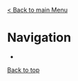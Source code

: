[< Back to main Menu](https://github.com/gsoulie/Mobile-App-Development/blob/master/angular-formation.md)    

# Navigation

* [](#)         


[Back to top](#navigation)
